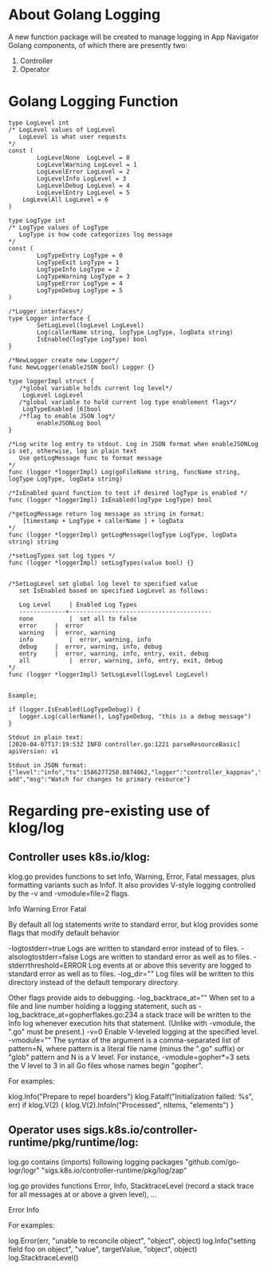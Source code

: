 # About Golang Logging

A new function package will be created to manage logging in App Navigator Golang components, of which there are presently two: 

1. Controller
1. Operator  

# Golang Logging Function

```
type LogLevel int
/* LogLevel values of LogLevel 
   LogLevel is what user requests 
*/
const ( 
        LogLevelNone  LogLevel = 0  
        LogLevelWarning LogLevel = 1
        LogLevelError LogLevel = 2
        LogLevelInfo LogLevel = 3
        LogLevelDebug LogLevel = 4
        LogLevelEntry LogLevel = 5
	LogLevelAll LogLevel = 6
)

type LogType int 
/* LogType values of LogType 
   LogType is how code categorizes log message
*/
const (
        LogTypeEntry LogType = 0  
        LogTypeExit LogType = 1
        LogTypeInfo LogType = 2
        LogTypeWarning LogType = 3
        LogTypeError LogType = 4   
        LogTypeDebug LogType = 5
)

/*Logger interfaces*/
type Logger interface {
        SetLogLevel(logLevel LogLevel)       
        Log(callerName string, logType LogType, logData string)
        IsEnabled(logType LogType) bool
}

/*NewLogger create new Logger*/ 
func NewLogger(enableJSON bool) Logger {}

type loggerImpl struct {
   /*global variable holds current log level*/
	LogLevel LogLevel
   /*global variable to hold current log type enablement flags*/ 
	LogTypeEnabled [6]bool 
   /*flag to enable JSON log*/
        enableJSONLog bool
}

/*Log write log entry to stdout. Log in JSON format when enableJSONLog is set, otherwise, log in plain text 
   Use getLogMessage func to format message 
*/ 
func (logger *loggerImpl) Log(goFileName string, funcName string, logType LogType, logData string) 

/*IsEnabled guard function to test if desired logType is enabled */
func (logger *loggerImpl) IsEnabled(logType LogType) bool 

/*getLogMessage return log message as string in format: 
    [timestamp + LogType + callerName ] + logData
*/ 
func (logger *loggerImpl) getLogMessage(logType LogType, logData string) string 

/*setLogTypes set log types */
func (logger *loggerImpl) setLogTypes(value bool) {}


/*SetLogLevel set global log level to specified value 
   set IsEnabled based on specified LogLevel as follows: 
   
   Log Level	 | Enabled Log Types
   -------------+----------------------------------------
   none	         |  set all to false 
   error	 |  error
   warning	 |  error, warning
   info	         |  error, warning, info
   debug	 |  error, warning, info, debug
   entry	 |  error, warning, info, entry, exit, debug
   all	         |  error, warning, info, entry, exit, debug
*/
func (logger *loggerImpl) SetLogLevel(logLevel LogLevel) 
     

Example;

if (logger.IsEnabled(LogTypeDebug)) {
   logger.Log(callerName(), LogTypeDebug, "this is a debug message")
}  
   
Stdout in plain text:
[2020-04-07T17:19:53Z INFO controller.go:1221 parseResourceBasic] apiVersion: v1

Stdout in JSON format:
{"level":"info","ts":1586277250.0874062,"logger":"controller_kappnav","caller":"kappnav_controller.go:128 add","msg":"Watch for changes to primary resource"}

``` 

# Regarding pre-existing use of klog/log


## Controller uses k8s.io/klog:

klog.go provides functions to set Info, Warning, Error, Fatal messages, plus formatting variants such as Infof.
It also provides V-style logging controlled by the -v and -vmodule=file=2 flags.

Info
Warning
Error
Fatal

By default all log statements write to standard error, but klog provides some flags that modify default behavior

-logtostderr=true
       Logs are written to standard error instead of to files.
-alsologtostderr=false
       Logs are written to standard error as well as to files.
-stderrthreshold=ERROR
       Log events at or above this severity are logged to standard error as well as to files.
-log_dir=""
       Log files will be written to this directory instead of the default temporary directory.

Other flags provide aids to debugging.
-log_backtrace_at=""
       When set to a file and line number holding a logging statement, such as
-log_backtrace_at=gopherflakes.go:234 a stack trace will be written to the Info log whenever execution hits that statement.
           (Unlike with -vmodule, the ".go" must be present.)
-v=0
       Enable V-leveled logging at the specified level.
-vmodule=""
       The syntax of the argument is a comma-separated list of pattern=N, where pattern is a literal file name (minus the ".go" suffix) or
       "glob" pattern and N is a V level. For instance, -vmodule=gopher*=3 sets the V level to 3 in all Go files whose names begin "gopher".

For examples:

klog.Info("Prepare to repel boarders")
klog.Fatalf("Initialization failed: %s", err)
if klog.V(2) {
klog.V(2).Infoln("Processed", nItems, "elements")
}


## Operator uses sigs.k8s.io/controller-runtime/pkg/runtime/log:

log.go contains (imports) following logging packages
         "github.com/go-logr/logr"
         "sigs.k8s.io/controller-runtime/pkg/log/zap"

log.go provides functions Error, Info, StacktraceLevel (record a stack trace for all messages at or above a given level), ...

Error
Info

For examples:

log.Error(err, "unable to reconcile object", "object", object)
log.Info("setting field foo on object", "value", targetValue, "object", object)
log.StacktraceLevel(<stacktracelevel>)
